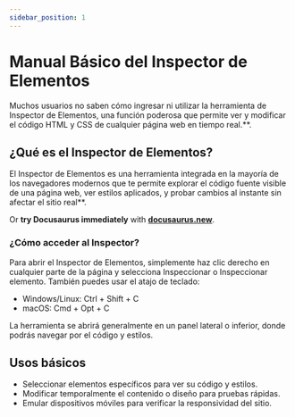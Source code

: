 ```yaml
---
sidebar_position: 1
---
```


# Manual Básico del Inspector de Elementos

Muchos usuarios no saben cómo ingresar ni utilizar la herramienta de Inspector de Elementos, una función poderosa que permite ver y modificar el código HTML y CSS de cualquier página web en tiempo real.\*\*.

## ¿Qué es el Inspector de Elementos?

El Inspector de Elementos es una herramienta integrada en la mayoría de los navegadores modernos que te permite explorar el código fuente visible de una página web, ver estilos aplicados, y probar cambios al instante sin afectar el sitio real\*\*.

Or **try Docusaurus immediately** with **[docusaurus.new](https://docusaurus.new)**.

### ¿Cómo acceder al Inspector?

Para abrir el Inspector de Elementos, simplemente haz clic derecho en cualquier parte de la página y selecciona Inspeccionar o Inspeccionar elemento. También puedes usar el atajo de teclado:

- Windows/Linux: Ctrl + Shift + C
- macOS: Cmd + Opt + C

La herramienta se abrirá generalmente en un panel lateral o inferior, donde podrás navegar por el código y estilos.

## Usos básicos

- Seleccionar elementos específicos para ver su código y estilos.
- Modificar temporalmente el contenido o diseño para pruebas rápidas.
- Emular dispositivos móviles para verificar la responsividad del sitio.

